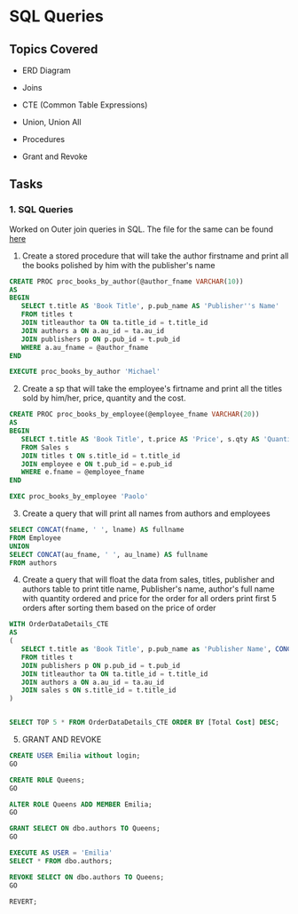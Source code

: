 # SQL Queries

## Topics Covered

* ERD Diagram

* Joins

* CTE (Common Table Expressions)

* Union, Union All

* Procedures

* Grant and Revoke

## Tasks

###  1. SQL Queries

Worked on Outer join queries in SQL. The file for the same can be found [here](./AssignmentQueries.sql)


1) Create a stored procedure that will take the author firstname and print all the books polished by him with the publisher's name

```sql
CREATE PROC proc_books_by_author(@author_fname VARCHAR(10))
AS
BEGIN
   SELECT t.title AS 'Book Title', p.pub_name AS 'Publisher''s Name'
   FROM titles t
   JOIN titleauthor ta ON ta.title_id = t.title_id
   JOIN authors a ON a.au_id = ta.au_id
   JOIN publishers p ON p.pub_id = t.pub_id
   WHERE a.au_fname = @author_fname
END

EXECUTE proc_books_by_author 'Michael'
```

2) Create a sp that will take the employee's firtname and print all the titles sold by him/her, price, quantity and the cost.

```sql
CREATE PROC proc_books_by_employee(@employee_fname VARCHAR(20))
AS
BEGIN
   SELECT t.title AS 'Book Title', t.price AS 'Price', s.qty AS 'Quantity', (t.price * s.qty) AS 'Total Cost'
   FROM Sales s
   JOIN titles t ON s.title_id = t.title_id
   JOIN employee e ON t.pub_id = e.pub_id
   WHERE e.fname = @employee_fname
END

EXEC proc_books_by_employee 'Paolo'
```


3) Create a query that will print all names from authors and employees

```sql
SELECT CONCAT(fname, ' ', lname) AS fullname
FROM Employee
UNION 
SELECT CONCAT(au_fname, ' ', au_lname) AS fullname
FROM authors
```


4) Create a  query that will float the data from sales, titles, publisher and authors table  to print title name, Publisher's name, author's full name with quantity ordered and price for the order for all orders print first 5 orders after sorting them based on the price of order

```sql
WITH OrderDataDetails_CTE
AS 
(
   SELECT t.title as 'Book Title', p.pub_name as 'Publisher Name', CONCAT(a.au_fname, ' ' ,a.au_lname) as 'Author Name', s.qty as 'Quantity', (t.price * s.qty) as 'Total Cost'
   FROM titles t
   JOIN publishers p ON p.pub_id = t.pub_id
   JOIN titleauthor ta ON ta.title_id = t.title_id
   JOIN authors a ON a.au_id = ta.au_id
   JOIN sales s ON s.title_id = t.title_id
)


SELECT TOP 5 * FROM OrderDataDetails_CTE ORDER BY [Total Cost] DESC;
```


5) GRANT AND REVOKE

```sql
CREATE USER Emilia without login;
GO

CREATE ROLE Queens;
GO

ALTER ROLE Queens ADD MEMBER Emilia; 
GO

GRANT SELECT ON dbo.authors TO Queens;
GO

EXECUTE AS USER = 'Emilia'
SELECT * FROM dbo.authors;

REVOKE SELECT ON dbo.authors TO Queens;
GO

REVERT;
```
